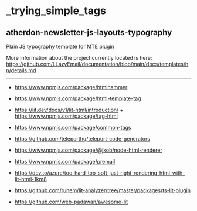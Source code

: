# _trying_simple_tags


## atherdon-newsletter-js-layouts-typography

Plain JS typography template for MTE plugin


More information about the project currently located is here:
https://github.com/LLazyEmail/documentation/blob/main/docs/templates/hn/details.md


---


- https://www.npmjs.com/package/htmlhammer
- https://www.npmjs.com/package/html-template-tag

- https://lit.dev/docs/v1/lit-html/introduction/ + https://www.npmjs.com/package/tag-html
- https://www.npmjs.com/package/common-tags

- https://github.com/teleporthq/teleport-code-generators



- https://www.npmjs.com/package/@jkob/node-html-renderer

- https://www.npmjs.com/package/premail


- https://dev.to/azure/too-hard-too-soft-just-right-rendering-html-with-lit-html-1km8

- https://github.com/runem/lit-analyzer/tree/master/packages/ts-lit-plugin


- https://github.com/web-padawan/awesome-lit

